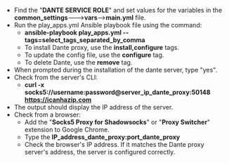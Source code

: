 - Find the "**DANTE SERVICE ROLE**" and set values for the variables in the **common_settings**--->**vars**-->**main.yml** file.
- Run the play_apps.yml Ansible playbook file using the command: 
  - **ansible-playbook play_apps.yml --tags=select_tags_separated_by_comma**
  - To install Dante proxy, use the **install,configure** tags. 
  - To update the config file, use the **configure** tag. 
  - To delete Dante, use the **remove** tag.
- When prompted during the installation of the dante server, type "yes".
- Check from the server's CLI:
  - **curl -x socks5://username:password@server_ip_dante_proxy:50148 https://icanhazip.com**
- The output should display the IP address of the server.
- Check from a browser:
  - Add the "**Socks5 Proxy for Shadowsocks**" or "**Proxy Switcher**" extension to Google Chrome.
  - Type the **IP_address_dante_proxy:port_dante_proxy**
  - Check the browser's IP address. If it matches the Dante proxy server's address, the server is configured correctly.